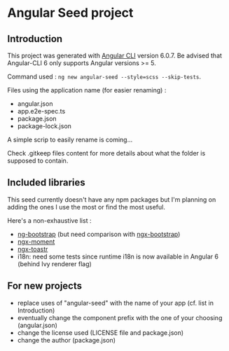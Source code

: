 # Angular Seed project

## Introduction

This project was generated with [Angular CLI](https://github.com/angular/angular-cli) version 6.0.7. Be advised that Angular-CLI 6 only supports Angular versions >= 5.

Command used : `ng new angular-seed --style=scss --skip-tests`.

Files using the application name (for easier renaming) :

* angular.json
* app.e2e-spec.ts
* package.json
* package-lock.json

A simple scrip to easily rename is coming...

Check .gitkeep files content for more details about what the folder is supposed to contain.

## Included libraries

This seed currently doesn't have any npm packages but I'm planning on adding the ones I use the most or find the most useful.

Here's a non-exhaustive list :

* [ng-bootstrap](https://github.com/ng-bootstrap/ng-bootstrap) (but need comparison with [ngx-bootstrap](https://github.com/valor-software/ngx-bootstrap))
* [ngx-moment](https://github.com/urish/ngx-moment)
* [ngx-toastr](https://github.com/scttcper/ngx-toastr)
* i18n: need some tests since runtime i18n is now available in Angular 6 (behind Ivy renderer flag)

## For new projects

* replace uses of "angular-seed" with the name of your app (cf. list in Introduction)
* eventually change the component prefix with the one of your choosing (angular.json)
* change the license used (LICENSE file and package.json)
* change the author (package.json)
